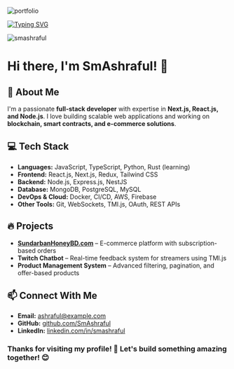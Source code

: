 ![portfolio](https://github.com/user-attachments/assets/b7e4f1f0-fe5a-4756-b51f-c41ca7b3c3e6)

<a href="https://git.io/typing-svg"><img src="https://readme-typing-svg.demolab.com?font=Futura&weight=600&size=24&pause=1000&color=FF6500&width=435&lines=Hi+there+%E2%98%BA%EF%B8%8F%2C+It's+me+Sm+Ashraful.;%F0%9F%9A%80+Tech+Innovator%2C+Team+Leader%2C+Problem+Solver.;%F0%9F%94%A5+Turning+challenges+into+solutions%2C+one+line+of+code+at+a+time.;%F0%9F%92%A1+Building+software%2C+leading+teams%2C+and+shaping+the+future.;%E2%9A%A1+Code%2C+Lead%2C+Inspire+%E2%80%93+Repeat.;%F0%9F%8E%AF+From+ideas+to+execution%2C+I+make+things+happen." alt="Typing SVG" /></a>

<p align="left"> <img src="https://komarev.com/ghpvc/?username=SmAshraful&label=Profile%20views&color=FF6500&style=flat" alt="smashraful" /> </p>

# Hi there, I'm SmAshraful! 👋

## 🚀 About Me
I'm a passionate **full-stack developer** with expertise in **Next.js, React.js, and Node.js**. I love building scalable web applications and working on **blockchain, smart contracts, and e-commerce solutions**.

## 💻 Tech Stack
- **Languages:** JavaScript, TypeScript, Python, Rust (learning)
- **Frontend:** React.js, Next.js, Redux, Tailwind CSS
- **Backend:** Node.js, Express.js, NestJS
- **Database:** MongoDB, PostgreSQL, MySQL
- **DevOps & Cloud:** Docker, CI/CD, AWS, Firebase
- **Other Tools:** Git, WebSockets, TMI.js, OAuth, REST APIs

## 🔥 Projects
- **[SundarbanHoneyBD.com](https://sundarbanhoneybd.com/)** – E-commerce platform with subscription-based orders
- **Twitch Chatbot** – Real-time feedback system for streamers using TMI.js
- **Product Management System** – Advanced filtering, pagination, and offer-based products

## 📫 Connect With Me
- **Email:** ashraful@example.com
- **GitHub:** [github.com/SmAshraful](https://github.com/SmAshraful)
- **LinkedIn:** [linkedin.com/in/smashraful](https://linkedin.com/in/smashraful)

### Thanks for visiting my profile! 🚀 Let's build something amazing together! 😊
